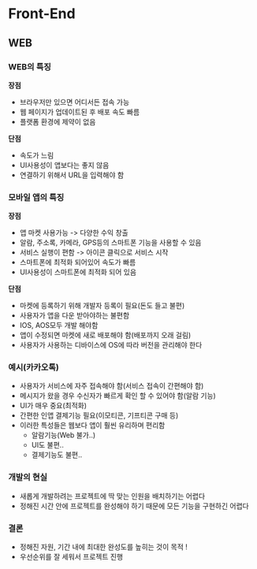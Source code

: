 # Front-End

## WEB

### WEB의 특징

**장점**

- 브라우저만 있으면 어디서든 접속 가능
- 웹 페이지가 업데이트된 후 배포 속도 빠름
- 플랫폼 환경에 제약이 없음

**단점**

- 속도가 느림
- UI사용성이 앱보다는 좋지 않음
- 연결하기 위해서 URL을 입력해야 함

### 모바일 앱의 특징

**장점**

- 앱 마켓 사용가능 -> 다양한 수익 창출
- 알람, 주소록, 카메라, GPS등의 스마트폰 기능을 사용할 수 있음
- 서비스 실행이 편함 -> 아이콘 클릭으로 서비스 시작
- 스마트폰에 최적화 되어있어 속도가 빠름
- UI사용성이 스마트폰에 최적화 되어 있음

**단점**

- 마켓에 등록하기 위해 개발자 등록이 필요(돈도 들고 불편)
- 사용자가 앱을 다운 받아야하는 불편함
- IOS, AOS모두 개발 해야함
- 앱이 수정되면 마켓에 새로 배포해야 함(배포까지 오래 걸림)
- 사용자가 사용하는 디바이스에 OS에 따라 버전을 관리해야 한다

### 예시(카카오톡)

- 사용자가 서비스에 자주 접속해야 함(서비스 접속이 간편해야 함)
- 메시지가 왔을 경우 수신자가 빠르게 확인 할 수 있어야 함(알람 기능)
- UI가 매우 중요(최적화)
- 간편한 인앱 결제기능 필요(이모티콘, 기프티콘 구매 등)
- 이러한 특성들은 웹보다 앱이 훨씬 유리하며 편리함
  - 알람기능(Web 불가..)
  - UI도 불편..
  - 결제기능도 불편..

### 개발의 현실

- 새롭게 개발하려는 프로젝트에 딱 맞는 인원을 배치하기는 어렵다
- 정해진 시간 안에 프로젝트를 완성해야 하기 때문에 모든 기능을 구현하긴 어렵다

### 결론

- 정해진 자원, 기간 내에 최대한 완성도를 높히는 것이 목적 !
- 우선순위를 잘 세워서 프로젝트 진행
